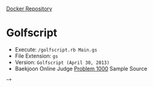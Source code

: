 [Docker Repository](https://registry.hub.docker.com/u/baekjoon/onlinejudge-golfscript)

# Golfscript 

* Execute: `/golfscript.rb Main.gs`
* File Extension: `gs`
* Version: `Golfscript (April 30, 2013)`
* Baekjoon Online Judge [Problem 1000](https://www.acmicpc.net/problem/1000) Sample Source
````
~+
````


